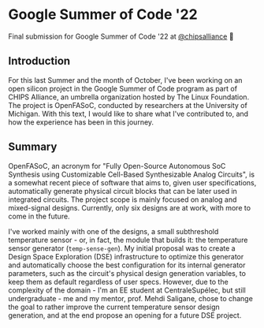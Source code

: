 # Google Summer of Code '22
Final submission for Google Summer of Code '22 at [@chipsalliance](github.com/chipsalliance/) 🤖

## Introduction
For this last Summer and the month of October, I've been working on an open silicon project in the Google Summer of Code program as part of CHIPS Alliance, an umbrella organization hosted by The Linux Foundation. The project is OpenFASoC, conducted by researchers at the University of Michigan. With this text, I would like to share what I've contributed to, and how the experience has been in this journey.

## Summary
OpenFASoC, an acronym for "Fully Open-Source Autonomous SoC Synthesis using Customizable Cell-Based Synthesizable Analog Circuits", is a somewhat recent piece of software that  aims to, given user specifications, automatically generate physical circuit blocks that can be later used in integrated circuits. The project scope is mainly focused on analog and mixed-signal designs. Currently, only six designs are at work, with more to come in the future.

I've worked mainly with one of the designs, a small subthreshold temperature sensor - or, in fact, the module that builds it: the temperature sensor generator (`temp-sense-gen`). My initial proposal was to create a Design Space Exploration (DSE) infrastructure to optimize this generator and automatically choose the best configuration for its internal generator parameters, such as the circuit's physical design generation variables, to keep them as default regardless of user specs. However, due to the complexity of the domain - I'm an EE student at CentraleSupélec, but still undergraduate - me and my mentor, prof. Mehdi Saligane, chose to change the goal to rather improve the current temperature sensor design generation, and at the end propose an opening for a future DSE project.

<!-- how the team is structured

Being a new repo,
lack of documentation
structure that can change frequently
dependencies are very unstable
the tool is not yet packaged
there's no release schedule
installation is all manual


conclusion:

allowed me to work with people from all over the world (the US, India, Morocco, Ethiopia, Rwanda, Japan
 -->
